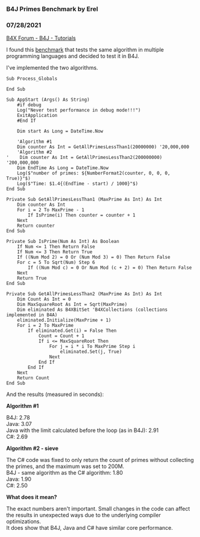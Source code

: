 ### B4J Primes Benchmark by Erel
### 07/28/2021
[B4X Forum - B4J - Tutorials](https://www.b4x.com/android/forum/threads/132951/)

I found this [benchmark](https://github.com/cmplopes/count-primes) that tests the same algorithm in multiple programming languages and decided to test it in B4J.  
  
I've implemented the two algorithms.  
  

```B4X
Sub Process_Globals  
  
End Sub  
  
Sub AppStart (Args() As String)  
    #if debug  
    Log("Never test performance in debug mode!!!")  
    ExitApplication  
    #End If  
   
    Dim start As Long = DateTime.Now  
   
    'Algorithm #1  
    Dim counter As Int = GetAllPrimesLessThan1(20000000) '20,000,000  
    'Algorithm #2  
'    Dim counter As Int = GetAllPrimesLessThan2(200000000) '200,000,000  
    Dim EndTime As Long = DateTime.Now  
    Log($"number of primes: ${NumberFormat2(counter, 0, 0, 0, True)}"$)  
    Log($"Time: $1.4{(EndTime - start) / 1000}"$)  
End Sub  
  
Private Sub GetAllPrimesLessThan1 (MaxPrime As Int) As Int  
    Dim counter As Int  
    For i = 2 To MaxPrime - 1  
        If IsPrime(i) Then counter = counter + 1  
    Next  
    Return counter  
End Sub  
  
Private Sub IsPrime(Num As Int) As Boolean  
    If Num <= 1 Then Return False  
    If Num <= 3 Then Return True  
    If ((Num Mod 2) = 0 Or (Num Mod 3) = 0) Then Return False  
    For c = 5 To Sqrt(Num) Step 6  
        If ((Num Mod c) = 0 Or Num Mod (c + 2) = 0) Then Return False  
    Next  
    Return True  
End Sub  
  
Private Sub GetAllPrimesLessThan2 (MaxPrime As Int) As Int  
    Dim Count As Int = 0  
    Dim MaxSquareRoot As Int = Sqrt(MaxPrime)  
    Dim eliminated As B4XBitSet 'B4XCollections (collections implemented in B4A)  
    eliminated.Initialize(MaxPrime + 1)  
    For i = 2 To MaxPrime  
        If eliminated.Get(i) = False Then  
            Count = Count + 1  
            If i <= MaxSquareRoot Then  
                For j = i * i To MaxPrime Step i  
                    eliminated.Set(j, True)  
                Next  
            End If  
        End If  
    Next  
    Return Count  
End Sub
```

  
  
And the results (measured in seconds):  
  
**Algorithm #1**  
  
B4J: 2.78  
Java: 3.07  
Java with the limit calculated before the loop (as in B4J): 2.91  
C#: 2.69  
  
**Algorithm #2 - sieve**  
  
The C# code was fixed to only return the count of primes without collecting the primes, and the maximum was set to 200M.  
B4J - same algorithm as the C# algorithm: 1.80  
Java: 1.90  
C#: 2.50  
  
  
**What does it mean?**  
  
The exact numbers aren't important. Small changes in the code can affect the results in unexpected ways due to the underlying compiler optimizations.  
It does show that B4J, Java and C# have similar core performance.